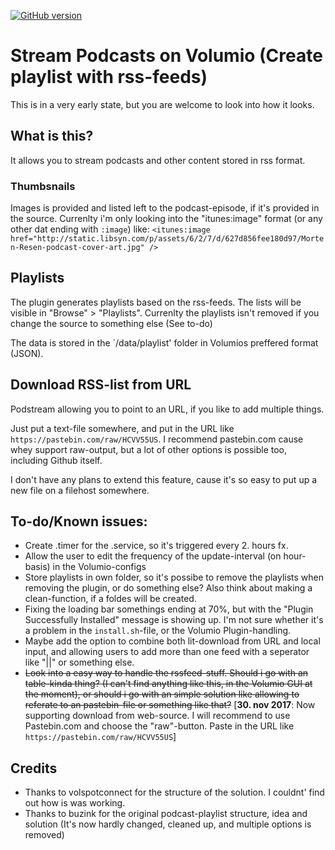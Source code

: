 [![GitHub version](https://badge.fury.io/gh/exetico%2Fvolumio-plugins.svg)](https://badge.fury.io/gh/exetico%2Fvolumio-plugins)

# Stream Podcasts on Volumio (Create playlist with rss-feeds)
This is in a very early state, but you are welcome to look into how it looks.

## What is this?
It allows you to stream podcasts and other content stored in rss format.

### Thumbsnails
Images is provided and listed left to the podcast-episode, if it's provided in the source. Currenlty i'm only looking into the "itunes:image" format (or any other dat ending with `:image`) like: `<itunes:image href="http://static.libsyn.com/p/assets/6/2/7/d/627d856fee180d97/Morten-Resen-podcast-cover-art.jpg" />`

## Playlists
The plugin generates playlists based on the rss-feeds. The lists will be visible in "Browse" > "Playlists". Currenlty the playlists isn't removed if you change the source to something else (See to-do)

The data is stored in the `/data/playlist' folder in Volumios preffered format (JSON).

## Download RSS-list from URL
Podstream allowing you to point to an URL, if you like to add multiple things.

Just put a text-file somewhere, and put in the URL like `https://pastebin.com/raw/HCVV55US`. I recommend pastebin.com cause whey support raw-output, but a lot of other options is possible too, including Github itself.

I don't have any plans to extend this feature, cause it's so easy to put up a new file on a filehost somewhere.


## To-do/Known issues:
- Create .timer for the .service, so it's triggered every 2. hours fx.
- Allow the user to edit the frequency of the update-interval (on hour-basis) in the Volumio-configs
- Store playlists in own folder, so it's possibe to remove the playlists when removing the plugin, or do something else? Also think about making a clean-function, if a foldes will be created.
- Fixing the loading bar somethings ending at 70%, but with the "Plugin Successfully Installed" message is showing up. I'm not sure whether it's a problem in the `install.sh`-file, or the Volumio Plugin-handling.
- Maybe add the option to combine both lit-download from URL and local input, and allowing users to add more than one feed with a seperator like "||" or something else.
- ~~Look into a easy way to handle the rssfeed-stuff. Should i go with an table-kinda thing? (I can't find anything like this, in the Volumio GUI at the moment), or should i go with an simple solution like allowing to referate to an pastebin-file or something like that?~~ [**30. nov 2017**: Now supporting download from web-source. I will recommend to use Pastebin.com and choose the "raw"-button. Paste in the URL like `https://pastebin.com/raw/HCVV55US`]

## Credits
- Thanks to volspotconnect for the structure of the solution. I couldnt' find out how is was working.
- Thanks to buzink for the original podcast-playlist structure, idea and solution (It's now hardly changed, cleaned up, and multiple options is removed)